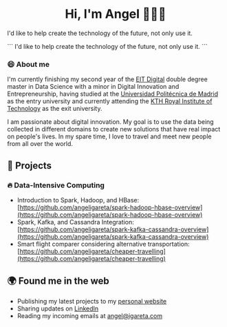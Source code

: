 <link rel="https://github.com/angeligareta/angeligareta/blob/master/style.css" type="text/css" media="all" href="URL" />
<div align="center">
  <h1>Hi, I'm Angel 👋👨‍💻</h1>
</div>

<p class="blockquote">
I'd like to help create the technology of the future, not only use it.
</p>
```
I'd like to help create the technology of the future, not only use it.
```

### 😄 About me 
I'm currently finishing my second year of the [EIT Digital](https://masterschool.eitdigital.eu/) double degree master in Data Science with a minor in Digital Innovation and Entrepreneurship, having studied at the [Universidad Politécnica de Madrid](http://www.upm.es/internacional) as the entry university and currently attending the [KTH Royal Institute of Technology](https://www.kth.se/) as the exit university.

I am passionate about digital innovation. My goal is to use the data being collected in different domains to create new solutions that have real impact on people's lives. In my spare time, I love to travel and meet new people from all over the world.

## 🚧 Projects
### 🔥 Data-Intensive Computing
- Introduction to Spark, Hadoop, and HBase: [https://github.com/angeligareta/spark-hadoop-hbase-overview](https://github.com/angeligareta/spark-hadoop-hbase-overview)
- Spark, Kafka, and Cassandra Integration: [https://github.com/angeligareta/spark-kafka-cassandra-overview](https://github.com/angeligareta/spark-kafka-cassandra-overview)
- Smart flight comparer considering alternative transportation: [https://github.com/angeligareta/cheaper-travelling](https://github.com/angeligareta/cheaper-travelling)

## 🌍 Found me in the web 
- Publishing my latest projects to my [personal website](https://angeligareta.com/)
- Sharing updates on [LinkedIn](https://www.linkedin.com/in/angeligareta/)
- Reading my incoming emails at [angel@igareta.com](mailto:angel@igareta.com)

<!--
**angeligareta/angeligareta** is a ✨ _special_ ✨ repository because its `README.md` (this file) appears on your GitHub profile.

Here are some ideas to get you started:

- 🔭 I’m currently working on ...
- 👯 I’m looking to collaborate on ...
- 🤔 I’m looking for help with ...
- 💬 Ask me about ...
- 📫 How to reach me: ...
- 😄 Pronouns: ...
- ⚡ Fun fact: ...
-->
